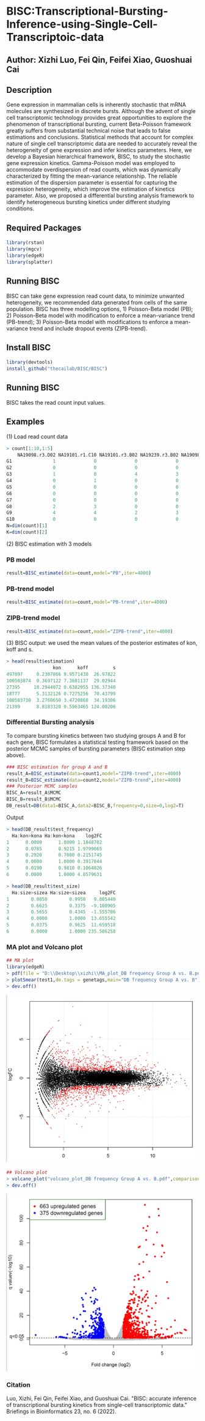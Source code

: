 # BISC:Transcriptional-Bursting-Inference-using-Single-Cell-Transcriptoic-data

## Author: Xizhi Luo, Fei Qin, Feifei Xiao, Guoshuai Cai

## Description
Gene expression in mammalian cells is inherently stochastic that mRNA molecules are synthesized in discrete bursts. Although the advent of single cell transcriptomic technology provides great opportunities to explore the phenomenon of transcriptional bursting, current Beta-Poisson framework greatly suffers from substantial technical noise that leads to false estimations and conclusions. Statistical methods that account for complex nature of single cell transcriptomic data are needed to accurately reveal the heterogeneity of gene expression and infer kinetics parameters.
Here, we develop a Bayesian hierarchical framework, BISC, to study the stochastic gene expression kinetics. Gamma-Poisson model was employed to accommodate overdispersion of read counts, which was dynamically characterized by fitting the mean-variance relationship. The reliable estimation of the dispersion parameter is essential for capturing the expression heterogeneity, which improve the estimation of kinetics parameter. Also, we proposed a differential bursting analysis framework to identify heterogeneous bursting kinetics under different studying conditions.

## Required Packages
```r
library(rstan)
library(mgcv)
library(edgeR)
library(splatter)
```

## Running BISC
BISC can take gene expression read count data, to minimize unwanted heterogeneity, we recommended data generated from cells of the same population. BISC has three modelling options, 1) Poisson-Beta model (PB); 2) Poisson-Beta model with modification to enforce a mean-variance trend (PB-trend); 3) Poisson-Beta model with modifications to enforce a mean-variance trend and include dropout events (ZIPB-trend). 

## Install BISC
```r
library(devtools)
install_github("thecailab/BISC/BISC")
```
## Running BISC
BISC takes the read count input values.

## Examples
(1) Load read count data
```r
> count[1:10,1:5]
    NA19098.r3.D02 NA19101.r1.C10 NA19101.r3.B02 NA19239.r3.B02 NA19098.r2.G06
G1               1              0              0              0              0
G2               0              0              0              0              0
G3               1              0              4              3              0
G4               0              1              0              0              0
G5               0              0              0              0              0
G6               0              0              0              0              0
G7               0              0              0              0              0
G8               2              3              0              0              2
G9               4              4              2              3              4
G10              0              0              0              0              0
N=dim(count)[1]
K=dim(count)[2]
```
(2) BISC estimation with 3 models
### PB model
```r
result=BISC_estimate(data=count,model="PB",iter=4000)
```
### PB-trend model
```r
result=BISC_estimate(data=count,model="PB-trend",iter=4000)
```
### ZIPB-trend model
```r
result=BISC_estimate(data=count,model="ZIPB-trend",iter=4000)
```
(3) BISC output: we used the mean values of the posterior estimates of kon, koff and s.
```r
> head(result$estimation)
                 kon      koff         s
497097     0.2307866 9.9571430  26.97822
100503874  0.3697122 7.3681137  29.02944
27395     10.2944072 0.6382955 136.37340
18777      5.3132126 0.7275256  70.43799
100503730  3.2760650 3.4720868  34.19306
21399      8.8183328 0.5963465 124.00206
```
### Differential Bursting analysis 
To compare bursting kinetics between two studying groups A and B for each gene, BISC formulates a statistical testing framework based on the posterior MCMC samples of bursting parameters (BISC estimation step above).
```r
### BISC estimation for group A and B
result_A=BISC_estimate(data=count1,model="ZIPB-trend",iter=4000)
result_B=BISC_estimate(data=count2,model="ZIPB-trend",iter=4000)
### Posterior MCMC samples
BISC_A=result_A$MCMC
BISC_B=result_B$MCMC
DB_result=DB(data1=BISC_A,data2=BISC_B,frequency=0,size=0,log2=T)
```
Output
```r
> head(DB_result$test_frequency)
  Ha:kon>kona Ha:kon<kona    log2FC
1      0.0000      1.0000 1.1848702
2      0.0785      0.9215 1.9799065
3      0.2920      0.7080 0.2151745
4      0.0000      1.0000 0.3917844
5      0.0190      0.9810 0.1064826
6      0.0000      1.0000 4.8579631
```
```r
> head(DB_result$test_size)
  Ha:size>sizea Ha:size<sizea     log2FC
1        0.0050        0.9950   9.005440
2        0.6625        0.3375  -9.180905
3        0.5655        0.4345  -1.555786
4        0.0000        1.0000  13.655542
5        0.0375        0.9625  11.659518
6        0.0000        1.0000 235.586258
```
### MA plot and Volcano plot
```r
## MA plot
library(edgeR)
> pdf(file = "D:\\Desktop\\xizhi\\MA_plot_DB frequency Group A vs. B.pdf")
> plotSmear(test1,de.tags = genetags,main="DB frequency Group A vs. B")
> dev.off()
```
![MA plot](MA.jpg)
```r
## Volcano plot
> volcano_plot("volcano_plot_DB frequency Group A vs. B.pdf",comparison = test1,name = "DB frequency Group A vs. B")
> dev.off()
```
![Volcano plot](volcano.jpg)

### Citation
Luo, Xizhi, Fei Qin, Feifei Xiao, and Guoshuai Cai. "BISC: accurate inference of transcriptional bursting kinetics from single-cell transcriptomic data." Briefings in Bioinformatics 23, no. 6 (2022).
